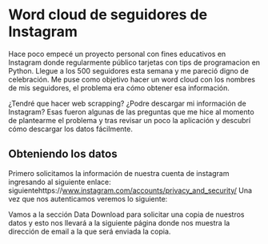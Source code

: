 # Word cloud de seguidores de Instagram
Hace poco empecé un proyecto personal con fines educativos en Instagram donde regularmente público tarjetas con tips de programacion en Python. Llegue a los 500 seguidores esta semana y me pareció digno de celebración. Me puse como objetivo hacer un word cloud con los nombres de mis seguidores, el problema era cómo obtener esa información.

¿Tendré que hacer web scrapping? ¿Podre descargar mi información de Instagram? Esas fueron algunas de las preguntas que me hice al momento de plantearme el problema y tras revisar un poco la aplicación y descubrí cómo descargar los datos fácilmente.

## Obteniendo los datos
Primero solicitamos la información de nuestra cuenta de instagram ingresando al siguiente enlace: siguientehttps://www.instagram.com/accounts/privacy_and_security/
Una vez que nos autenticamos veremos lo siguiente:


Vamos a la sección Data Download para solicitar una copia de nuestros datos y esto nos llevará a la siguiente página donde nos muestra la dirección de email a la que será enviada la copia.